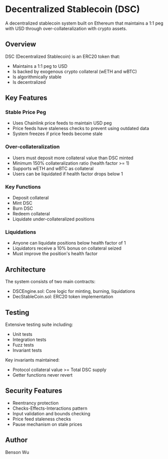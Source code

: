 # Decentralized Stablecoin (DSC)

A decentralized stablecoin system built on Ethereum that maintains a 1:1 peg with USD through over-collateralization with crypto assets.

## Overview

DSC (Decentralized Stablecoin) is an ERC20 token that:
- Maintains a 1:1 peg to USD
- Is backed by exogenous crypto collateral (wETH and wBTC)
- Is algorithmically stable
- Is decentralized

## Key Features

### Stable Price Peg
- Uses Chainlink price feeds to maintain USD peg
- Price feeds have staleness checks to prevent using outdated data
- System freezes if price feeds become stale

### Over-collateralization
- Users must deposit more collateral value than DSC minted
- Minimum 150% collateralization ratio (health factor >= 1)
- Supports wETH and wBTC as collateral
- Users can be liquidated if health factor drops below 1

### Key Functions
- Deposit collateral
- Mint DSC
- Burn DSC
- Redeem collateral
- Liquidate under-collateralized positions

### Liquidations
- Anyone can liquidate positions below health factor of 1
- Liquidators receive a 10% bonus on collateral seized
- Must improve the position's health factor

## Architecture

The system consists of two main contracts:
- DSCEngine.sol: Core logic for minting, burning, liquidations
- DecStableCoin.sol: ERC20 token implementation

## Testing

Extensive testing suite including:
- Unit tests
- Integration tests  
- Fuzz tests
- Invariant tests

Key invariants maintained:
- Protocol collateral value >= Total DSC supply
- Getter functions never revert

## Security Features

- Reentrancy protection
- Checks-Effects-Interactions pattern
- Input validation and bounds checking
- Price feed staleness checks
- Pause mechanism on stale prices

## Author
Benson Wu
